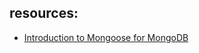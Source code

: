 ## resources:
- [Introduction to Mongoose for MongoDB](https://www.freecodecamp.org/news/introduction-to-mongoose-for-mongodb-d2a7aa593c57/)
